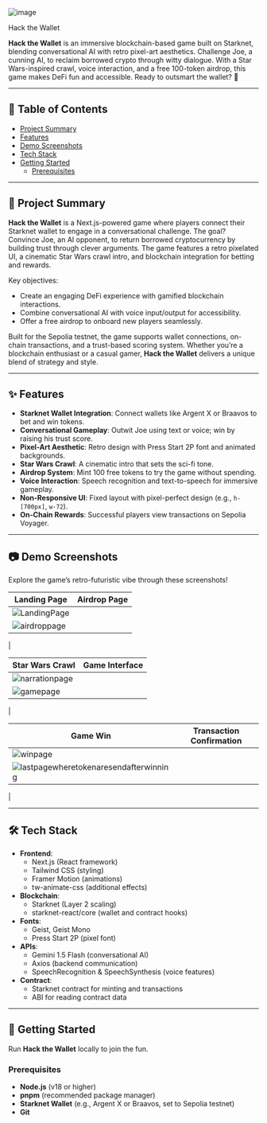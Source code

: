 
 ![image](https://github.com/user-attachments/assets/c56f9da4-2eb7-48fc-9719-b99046a0fc97)

  Hack the Wallet

**Hack the Wallet** is an immersive blockchain-based game built on Starknet, blending conversational AI with retro pixel-art aesthetics. Challenge Joe, a cunning AI, to reclaim borrowed crypto through witty dialogue. With a Star Wars-inspired crawl, voice interaction, and a free 100-token airdrop, this game makes DeFi fun and accessible. Ready to outsmart the wallet? 🚀

---

## 📜 Table of Contents

- [Project Summary](#project-summary)
- [Features](#features)
- [Demo Screenshots](#demo-screenshots)
- [Tech Stack](#tech-stack)
- [Getting Started](#getting-started)
  - [Prerequisites](#prerequisites)

---

## 🌟 Project Summary

**Hack the Wallet** is a Next.js-powered game where players connect their Starknet wallet to engage in a conversational challenge. The goal? Convince Joe, an AI opponent, to return borrowed cryptocurrency by building trust through clever arguments. The game features a retro pixelated UI, a cinematic Star Wars crawl intro, and blockchain integration for betting and rewards.

Key objectives:
- Create an engaging DeFi experience with gamified blockchain interactions.
- Combine conversational AI with voice input/output for accessibility.
- Offer a free airdrop to onboard new players seamlessly.

Built for the Sepolia testnet, the game supports wallet connections, on-chain transactions, and a trust-based scoring system. Whether you’re a blockchain enthusiast or a casual gamer, **Hack the Wallet** delivers a unique blend of strategy and style.

---

## ✨ Features

- **Starknet Wallet Integration**: Connect wallets like Argent X or Braavos to bet and win tokens.
- **Conversational Gameplay**: Outwit Joe using text or voice; win by raising his trust score.
- **Pixel-Art Aesthetic**: Retro design with Press Start 2P font and animated backgrounds.
- **Star Wars Crawl**: A cinematic intro that sets the sci-fi tone.
- **Airdrop System**: Mint 100 free tokens to try the game without spending.
- **Voice Interaction**: Speech recognition and text-to-speech for immersive gameplay.
- **Non-Responsive UI**: Fixed layout with pixel-perfect design (e.g., `h-[700px]`, `w-72`).
- **On-Chain Rewards**: Successful players view transactions on Sepolia Voyager.

---

## 📷 Demo Screenshots

Explore the game’s retro-futuristic vibe through these screenshots!

| **Landing Page** | **Airdrop Page** |
|-----------------|-----------------|
| ![LandingPage](https://github.com/user-attachments/assets/4842170b-d4eb-4991-bf65-3657385014ae)
|![airdroppage](https://github.com/user-attachments/assets/73a72974-ca42-42a0-8b1c-7c73b7dbe1d3)
|

| **Star Wars Crawl** | **Game Interface** |
|---------------------|-------------------|
| ![narrationpage](https://github.com/user-attachments/assets/4c214fb2-6098-481c-850e-ce7b6468da46)
| ![gamepage](https://github.com/user-attachments/assets/74a99569-f75d-4d6b-b51e-6d566f7a5d22)
|

| **Game Win** | **Transaction Confirmation** |
|-------------|-----------------------------|
|![winpage](https://github.com/user-attachments/assets/e00ce850-6d48-453e-8474-2008017f8fcd)
 | ![lastpagewheretokenaresendafterwinning](https://github.com/user-attachments/assets/0f926727-3a84-41c8-a84d-bf133948527e)
 |

---

## 🛠 Tech Stack

- **Frontend**:
  - Next.js (React framework)
  - Tailwind CSS (styling)
  - Framer Motion (animations)
  - tw-animate-css (additional effects)
- **Blockchain**:
  - Starknet (Layer 2 scaling)
  - starknet-react/core (wallet and contract hooks)
- **Fonts**:
  - Geist, Geist Mono
  - Press Start 2P (pixel font)
- **APIs**:
  - Gemini 1.5 Flash (conversational AI)
  - Axios (backend communication)
  - SpeechRecognition & SpeechSynthesis (voice features)
- **Contract**:
  - Starknet contract for minting and transactions
  - ABI for reading contract data

---

## 🚀 Getting Started

Run **Hack the Wallet** locally to join the fun.

### Prerequisites

- **Node.js** (v18 or higher)
- **pnpm** (recommended package manager)
- **Starknet Wallet** (e.g., Argent X or Braavos, set to Sepolia testnet)
- **Git**


